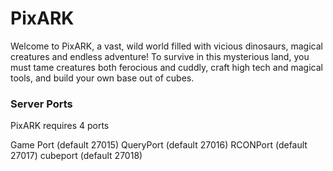 # PixARK

Welcome to PixARK, a vast, wild world filled with vicious dinosaurs, magical creatures and endless adventure! To survive in this mysterious land, you must tame creatures both ferocious and cuddly, craft high tech and magical tools, and build your own base out of cubes.

### Server Ports
PixARK requires 4 ports

Game Port (default 27015)
QueryPort (default 27016)
RCONPort (default 27017)
cubeport (default 27018)
